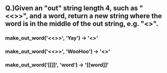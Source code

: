 ## Q.)Given an "out" string length 4, such as "<<>>", and a word, return a new string where the word is in the middle of the out string, e.g. "<<word>>".

### make_out_word('<<>>', 'Yay') → '<<Yay>>'

### make_out_word('<<>>', 'WooHoo') → '<<WooHoo>>'

### make_out_word('[[]]', 'word') → '[[word]]'
